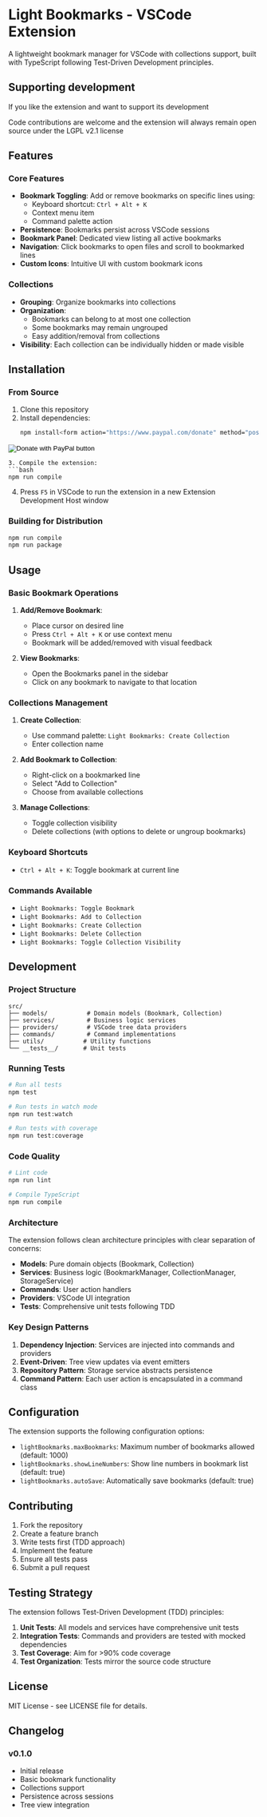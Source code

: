 # Light Bookmarks - VSCode Extension

A lightweight bookmark manager for VSCode with collections support, built with TypeScript following Test-Driven Development principles.

## Supporting development

If you like the extension and want to support its development

<div id="donate-button-container">
<div id="donate-button"></div>
<script src="https://www.paypalobjects.com/donate/sdk/donate-sdk.js" charset="UTF-8"></script>
<script>
PayPal.Donation.Button({
env:'production',
hosted_button_id:'KE797MH5P5ECJ',
image: {
src:'https://www.paypalobjects.com/en_US/i/btn/btn_donate_LG.gif',
alt:'Donate with PayPal button',
title:'PayPal - The safer, easier way to pay online!',
}
}).render('#donate-button');
</script>
</div>

Code contributions are welcome and the extension will always remain open source under the LGPL v2.1 license

## Features

### Core Features
- **Bookmark Toggling**: Add or remove bookmarks on specific lines using:
  - Keyboard shortcut: `Ctrl + Alt + K`
  - Context menu item
  - Command palette action
- **Persistence**: Bookmarks persist across VSCode sessions
- **Bookmark Panel**: Dedicated view listing all active bookmarks
- **Navigation**: Click bookmarks to open files and scroll to bookmarked lines
- **Custom Icons**: Intuitive UI with custom bookmark icons

### Collections
- **Grouping**: Organize bookmarks into collections
- **Organization**: 
  - Bookmarks can belong to at most one collection
  - Some bookmarks may remain ungrouped
  - Easy addition/removal from collections
- **Visibility**: Each collection can be individually hidden or made visible

## Installation

### From Source
1. Clone this repository
2. Install dependencies:
   ```bash
   npm install<form action="https://www.paypal.com/donate" method="post" target="_top">
<input type="hidden" name="hosted_button_id" value="KE797MH5P5ECJ" />
<input type="image" src="https://www.paypalobjects.com/en_US/i/btn/btn_donateCC_LG.gif" border="0" name="submit" title="PayPal - The safer, easier way to pay online!" alt="Donate with PayPal button" />
<img alt="" border="0" src="https://www.paypal.com/en_FI/i/scr/pixel.gif" width="1" height="1" />
</form>

   ```
3. Compile the extension:
   ```bash
   npm run compile
   ```
4. Press `F5` in VSCode to run the extension in a new Extension Development Host window

### Building for Distribution
```bash
npm run compile
npm run package
```

## Usage

### Basic Bookmark Operations
1. **Add/Remove Bookmark**: 
   - Place cursor on desired line
   - Press `Ctrl + Alt + K` or use context menu
   - Bookmark will be added/removed with visual feedback

2. **View Bookmarks**:
   - Open the Bookmarks panel in the sidebar
   - Click on any bookmark to navigate to that location

### Collections Management
1. **Create Collection**:
   - Use command palette: `Light Bookmarks: Create Collection`
   - Enter collection name

2. **Add Bookmark to Collection**:
   - Right-click on a bookmarked line
   - Select "Add to Collection"
   - Choose from available collections

3. **Manage Collections**:
   - Toggle collection visibility
   - Delete collections (with options to delete or ungroup bookmarks)

### Keyboard Shortcuts
- `Ctrl + Alt + K`: Toggle bookmark at current line

### Commands Available
- `Light Bookmarks: Toggle Bookmark`
- `Light Bookmarks: Add to Collection`
- `Light Bookmarks: Create Collection`
- `Light Bookmarks: Delete Collection`
- `Light Bookmarks: Toggle Collection Visibility`

## Development

### Project Structure
```
src/
├── models/           # Domain models (Bookmark, Collection)
├── services/         # Business logic services
├── providers/        # VSCode tree data providers
├── commands/         # Command implementations
├── utils/           # Utility functions
└── __tests__/       # Unit tests
```

### Running Tests
```bash
# Run all tests
npm test

# Run tests in watch mode
npm run test:watch

# Run tests with coverage
npm run test:coverage
```

### Code Quality
```bash
# Lint code
npm run lint

# Compile TypeScript
npm run compile
```

### Architecture

The extension follows clean architecture principles with clear separation of concerns:

- **Models**: Pure domain objects (Bookmark, Collection)
- **Services**: Business logic (BookmarkManager, CollectionManager, StorageService)
- **Commands**: User action handlers
- **Providers**: VSCode UI integration
- **Tests**: Comprehensive unit tests following TDD

### Key Design Patterns

1. **Dependency Injection**: Services are injected into commands and providers
2. **Event-Driven**: Tree view updates via event emitters
3. **Repository Pattern**: Storage service abstracts persistence
4. **Command Pattern**: Each user action is encapsulated in a command class

## Configuration

The extension supports the following configuration options:

- `lightBookmarks.maxBookmarks`: Maximum number of bookmarks allowed (default: 1000)
- `lightBookmarks.showLineNumbers`: Show line numbers in bookmark list (default: true)
- `lightBookmarks.autoSave`: Automatically save bookmarks (default: true)

## Contributing

1. Fork the repository
2. Create a feature branch
3. Write tests first (TDD approach)
4. Implement the feature
5. Ensure all tests pass
6. Submit a pull request

## Testing Strategy

The extension follows Test-Driven Development (TDD) principles:

1. **Unit Tests**: All models and services have comprehensive unit tests
2. **Integration Tests**: Commands and providers are tested with mocked dependencies
3. **Test Coverage**: Aim for >90% code coverage
4. **Test Organization**: Tests mirror the source code structure

## License

MIT License - see LICENSE file for details.

## Changelog

### v0.1.0
- Initial release
- Basic bookmark functionality
- Collections support
- Persistence across sessions
- Tree view integration 